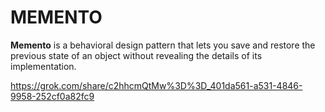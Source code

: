 # MEMENTO
**Memento** is a behavioral design pattern that lets you save and restore the previous state of an object without revealing the details of its implementation.

https://grok.com/share/c2hhcmQtMw%3D%3D_401da561-a531-4846-9958-252cf0a82fc9